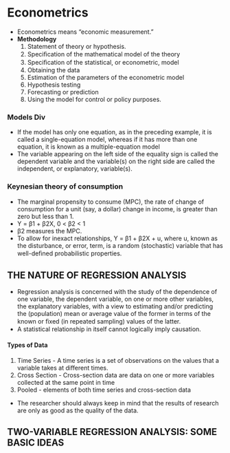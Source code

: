 # Econometrics
- Econometrics means “economic measurement.”
- **Methodology**
  1. Statement of theory or hypothesis.
  2. Speciﬁcation of the mathematical model of the theory
  3. Speciﬁcation of the statistical, or econometric, model
  4. Obtaining the data
  5. Estimation of the parameters of the econometric model
  6. Hypothesis testing
  7. Forecasting or prediction
  8. Using the model for control or policy purposes.


### Models Div
- If the model has only one equation, as in the preceding example, it is called a single-equation model, whereas if it has more than one equation, it is known as a multiple-equation model
- The variable appearing on the left side of the equality sign is called the dependent variable and the variable(s) on the right side are called the independent, or explanatory, variable(s).

### Keynesian theory of consumption
- The marginal propensity to consume
(MPC), the rate of change of consumption for a unit (say, a dollar) change in income, is greater than zero but less than 1.
- Y = β1 + β2X,  0 < β2 < 1
- β2 measures the MPC.
- To allow for inexact relationships, Y = β1 + β2X + u, where u, known as the disturbance, or error, term, is a random (stochastic) variable that has well-deﬁned probabilistic properties.

## THE NATURE OF REGRESSION ANALYSIS
- Regression analysis is concerned with the study of the dependence of one variable, the dependent variable, on one or more other variables, the explanatory variables, with a view to estimating and/or predicting the (population) mean or average value of the former in terms of the known or ﬁxed (in repeated sampling) values of the latter.
- A statistical relationship in itself cannot logically imply causation.

#### Types of Data
1. Time Series - A time series is a set of observations on the values that a variable takes at different times.
2. Cross Section - Cross-section data are data on one or more variables collected at the same point in time
3. Pooled - elements of both time series and cross-section data

- The researcher should always keep in mind that the results of research are only as good as the quality of the data.

## TWO-VARIABLE REGRESSION ANALYSIS: SOME BASIC IDEAS